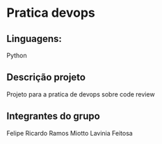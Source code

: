 # Pratica devops

## Linguagens:
Python

## Descrição projeto
Projeto para a pratica de devops sobre code review

## Integrantes do grupo
Felipe Ricardo Ramos Miotto
Lavinia Feitosa